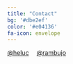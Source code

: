 ```yaml
---
title: "Contact"
bg: '#dbe2ef'
color: '#e04136'
fa-icon: envelope
---
```



<div class='center'>
  <a href='https://twitter.com/heluc' class='btn waves-effect waves-light yellow lighten-2'>
    <i class='fa fa-twitter'></i> @heluc</a>&emsp;
  <a href='https://twitter.com/rambujo' class='btn waves-effect waves-light yellow lighten-2'>
    <i class='fa fa-twitter'></i> @rambujo</a>
</div>
